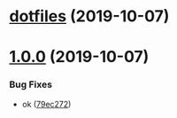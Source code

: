 # [dotfiles](https://github.com/smith-30/dotfiles/compare/v1.0.0...v) (2019-10-07)



# [1.0.0](https://github.com/smith-30/dotfiles/compare/79ec272...v1.0.0) (2019-10-07)


### Bug Fixes

* ok ([79ec272](https://github.com/smith-30/dotfiles/commit/79ec272))


